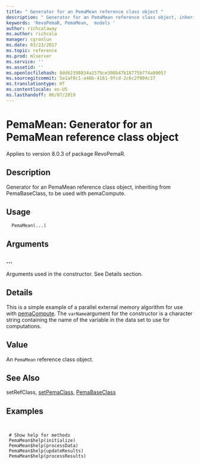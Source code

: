 ```yaml
---
title: " Generator for an PemaMean reference class object "
description: " Generator for an PemaMean reference class object, inheriting from PemaBaseClass, to be used with pemaCompute. "
keywords: 'RevoPemaR, PemaMean,  models '
author: richcalaway
ms.author: richcala
manager: cgronlun
ms.date: 03/23/2017
ms.topic: reference
ms.prod: mlserver
ms.service: ''
ms.assetid: ''
ms.openlocfilehash: 8dd62398834a1579ce308b47b18775b774a80057
ms.sourcegitcommit: 5a1af0c1-a46b-4161-9fcd-2c6c2f004c37
ms.translationtype: HT
ms.contentlocale: en-US
ms.lasthandoff: 06/07/2019
---
```

 # <a name="pemamean--generator-for-an-pemamean-reference-class-object"></a>PemaMean:  Generator for an PemaMean reference class object 

 Applies to version 8.0.3 of package RevoPemaR.

 ## <a name="description"></a>Description

Generator for an PemaMean reference class object, inheriting from PemaBaseClass, to be used with pemaCompute.


 ## <a name="usage"></a>Usage

```   
  PemaMean(...)

```


 ## <a name="arguments"></a>Arguments




 ###  <a name=""></a>...
  Arguments used in the constructor. See Details section.  



 ## <a name="details"></a>Details

This is a simple example of a parallel external memory algorithm for use with [pemaCompute](pemacompute.md). The `varName`argument for the constructor is a character string containing the name of the variable in the data set to use for computations.


 ## <a name="value"></a>Value

An `PemaMean` reference class object.








 ## <a name="see-also"></a>See Also

setRefClass, [setPemaClass](setpemaclass.md), [PemaBaseClass](pemabaseclass.md)

 ## <a name="examples"></a>Examples

 ```


  # Show help for methods
  PemaMean$help(initialize)
  PemaMean$help(processData)
  PemaMean$help(updateResults)
  PemaMean$help(processResults)
```




